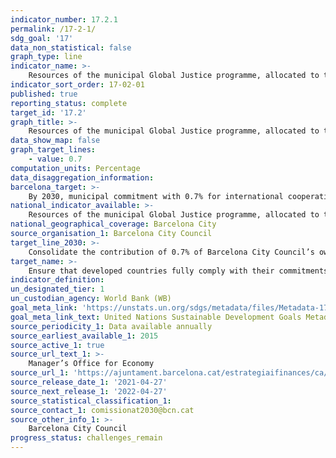 ```yaml
---
indicator_number: 17.2.1
permalink: /17-2-1/
sdg_goal: '17'
data_non_statistical: false
graph_type: line
indicator_name: >-
    Resources of the municipal Global Justice programme, allocated to the prevention of violence and the promotion of peace
indicator_sort_order: 17-02-01
published: true
reporting_status: complete
target_id: '17.2'
graph_title: >-
    Resources of the municipal Global Justice programme, allocated to the prevention of violence and the promotion of peace
data_show_map: false
graph_target_lines:
    - value: 0.7
computation_units: Percentage
data_disaggregation_information: 
barcelona_target: >-
    By 2030, municipal commitment with 0.7% for international cooperation
national_indicator_available: >-
    Resources of the municipal Global Justice programme, allocated to the prevention of violence and the promotion of peace
national_geographical_coverage: Barcelona City
source_organisation_1: Barcelona City Council
target_line_2030: >-
    Consolidate the contribution of 0.7% of Barcelona City Council’s own resources to international development cooperation projects and global justice education projects 
target_name: >-
    Ensure that developed countries fully comply with their commitments regarding Official Development Assistance (ODA), including the commitment acquired by many developed countries to achieve the objective of allocating 0.7% of their Gross National Product (GNP) to the ODA, and from 0.15 to 0.20% of their GNP to the ODA of less advanced countries, and encourage ODA suppliers to set a goal in order to allocate at least 0.20% of their GNP to the ODA for less advanced countries
indicator_definition:
un_designated_tier: 1
un_custodian_agency: World Bank (WB)
goal_meta_link: 'https://unstats.un.org/sdgs/metadata/files/Metadata-17-02-01.pdf'
goal_meta_link_text: United Nations Sustainable Development Goals Metadata (pdf 894kB)
source_periodicity_1: Data available annually
source_earliest_available_1: 2015
source_active_1: true
source_url_text_1: >-
    Manager’s Office for Economy  
source_url_1: 'https://ajuntament.barcelona.cat/estrategiaifinances/ca/pressupostos-anteriors-liquidats'
source_release_date_1: '2021-04-27'
source_next_release_1: '2022-04-27'
source_statistical_classification_1: 
source_contact_1: comissionat2030@bcn.cat
source_other_info_1: >-
    Barcelona City Council
progress_status: challenges_remain 
---
```

